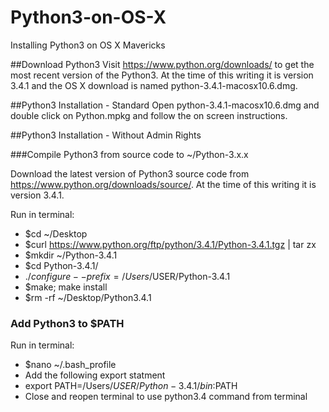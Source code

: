 Python3-on-OS-X
===============

Installing Python3 on OS X Mavericks

##Download Python3
Visit https://www.python.org/downloads/ to get the most recent version of the Python3. At the time of this writing it is version 3.4.1 and the OS X download is named python-3.4.1-macosx10.6.dmg.

##Python3 Installation - Standard
Open python-3.4.1-macosx10.6.dmg and double click on Python.mpkg and follow the on screen instructions.

##Python3 Installation - Without Admin Rights

###Compile Python3 from source code to ~/Python-3.x.x

Download the latest version of Python3 source code from https://www.python.org/downloads/source/. At the time of this writing it is version 3.4.1.

Run in terminal:
* $cd ~/Desktop
* $curl https://www.python.org/ftp/python/3.4.1/Python-3.4.1.tgz | tar zx
* $mkdir ~/Python-3.4.1
* $cd Python-3.4.1/
* $./configure --prefix=/Users/$USER/Python-3.4.1
* $make; make install
* $rm -rf ~/Desktop/Python3.4.1

### Add Python3 to $PATH
Run in terminal:
* $nano ~/.bash_profile
* Add the following export statment
* export PATH=/Users/$USER/Python-3.4.1/bin:$PATH
* Close and reopen terminal to use python3.4 command from terminal
